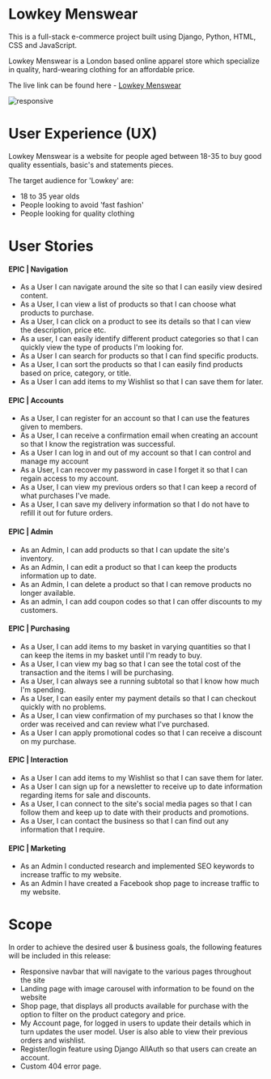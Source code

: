 # Lowkey Menswear

This is a full-stack e-commerce project built using Django, Python, HTML, CSS and JavaScript.

Lowkey Menswear is a London based online apparel store which specialize in quality, hard-wearing clothing for an affordable price. 

The live link can be found here - [Lowkey Menswear](https://lowkey-menswear.herokuapp.com/)

![responsive](/static/images/)

# User Experience (UX)

Lowkey Menswear is a website for people aged between 18-35 to buy good quality essentials, basic's and statements pieces.

The target audience for 'Lowkey' are:
- 18 to 35 year olds
- People looking to avoid 'fast fashion'
- People looking for quality clothing

# User Stories 

#### EPIC | Navigation
- As a User I can navigate around the site so that I can easily view desired content.
- As a User, I can view a list of products so that I can choose what products to purchase.
- As a User, I can click on a product to see its details so that I can view the description, price etc.
- As a user, I can easily identify different product categories so that I can quickly view the type of products I'm looking for.
- As a User I can search for products so that I can find specific products.
- As a User, I can sort the products so that I can easily find products based on price, category, or title.
- As a User I can add items to my Wishlist so that I can save them for later.

#### EPIC | Accounts
- As a User, I can register for an account so that I can use the features given to members.
- As a User, I can receive a confirmation email when creating an account so that I know the registration was successful.
- As a User I can log in and out of my account so that I can control and manage my account
- As a User, I can recover my password in case I forget it so that I can regain access to my account.
- As a User, I can view my previous orders so that I can keep a record of what purchases I've made.
- As a User, I can save my delivery information so that I do not have to refill it out for future orders.

#### EPIC | Admin
- As an Admin, I can add products so that I can update the site's inventory.
- As an Admin, I can edit a product so that I can keep the products information up to date.
- As an Admin, I can delete a product so that I can remove products no longer available.
- As an admin, I can add coupon codes so that I can offer discounts to my customers.

#### EPIC | Purchasing
- As a User, I can add items to my basket in varying quantities so that I can keep the items in my basket until I'm ready to buy.
- As a User, I can view my bag so that I can see the total cost of the transaction and the items I will be purchasing.
- As a User, I can always see a running subtotal so that I know how much I'm spending.
- As a User, I can easily enter my payment details so that I can checkout quickly with no problems.
- As a User, I can view confirmation of my purchases so that I know the order was received and can review what I've purchased.
- As a User I can apply promotional codes so that I can receive a discount on my purchase.

#### EPIC | Interaction
- As a User I can add items to my Wishlist so that I can save them for later.
- As a User I can sign up for a newsletter to receive up to date information regarding items for sale and discounts.
- As a User, I can connect to the site's social media pages so that I can follow them and keep up to date with their products and promotions.
- As a User, I can contact the business so that I can find out any information that I require.

#### EPIC | Marketing
- As an Admin I conducted research and implemented SEO keywords to increase traffic to my website.
- As an Admin I have created a Facebook shop page to increase traffic to my website.

# Scope

In order to achieve the desired user & business goals, the following features will be included in this release:

- Responsive navbar that will navigate to the various pages throughout the site
- Landing page with image carousel with information to be found on the website
- Shop page, that displays all products available for purchase with the option to filter on the product category and price.
- My Account page, for logged in users to update their details which in turn updates the user model. User is also able to view their previous orders and wishlist.
- Register/login feature using Django AllAuth so that users can create an account.
- Custom 404 error page.

